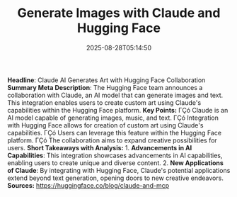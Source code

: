 ﻿---
title: "Generate Images with Claude and Hugging Face"
date: "2025-08-28T05:14:50"
category: "Markets"
summary: ""
slug: "generate images with claude and hugging face"
source_urls:
  - "https://huggingface.co/blog/claude-and-mcp"
seo:
  title: "Generate Images with Claude and Hugging Face | Hash n Hedge"
  description: ""
  keywords: ["news", "markets", "brief"]
---
**Headline**: Claude AI Generates Art with Hugging Face Collaboration  **Summary Meta Description**: The Hugging Face team announces a collaboration with Claude, an AI model that can generate images and text. This integration enables users to create custom art using Claude's capabilities within the Hugging Face platform.  **Key Points:**  ΓÇó Claude is an AI model capable of generating images, music, and text. ΓÇó Integration with Hugging Face allows for creation of custom art using Claude's capabilities. ΓÇó Users can leverage this feature within the Hugging Face platform. ΓÇó The collaboration aims to expand creative possibilities for users.  **Short Takeaways with Analysis:**  1. **Advancements in AI Capabilities**: This integration showcases advancements in AI capabilities, enabling users to create unique and diverse content. 2. **New Applications of Claude**: By integrating with Hugging Face, Claude's potential applications extend beyond text generation, opening doors to new creative endeavors.  **Sources:** https://huggingface.co/blog/claude-and-mcp 
